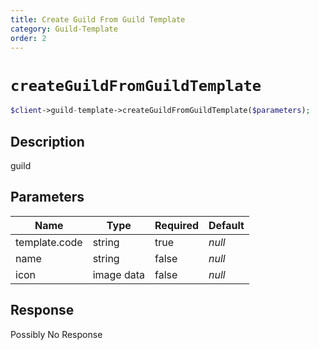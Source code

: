 ```yaml
---
title: Create Guild From Guild Template
category: Guild-Template
order: 2
---
```


# `createGuildFromGuildTemplate`

```php
$client->guild-template->createGuildFromGuildTemplate($parameters);
```

## Description

guild

## Parameters


Name | Type | Required | Default
--- | --- | --- | ---
template.code | string | true | *null*
name | string | false | *null*
icon | image data | false | *null*

## Response

Possibly No Response

